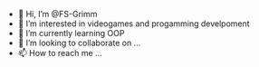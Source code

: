 - 👋 Hi, I’m @FS-Grimm
- 👀 I’m interested in videogames and progamming develpoment
- 🌱 I’m currently learning OOP
- 💞️ I’m looking to collaborate on ...
- 📫 How to reach me ...

<!---
FS-Grimm/FS-Grimm is a ✨ special ✨ repository because its `README.md` (this file) appears on your GitHub profile.
You can click the Preview link to take a look at your changes.
--->
